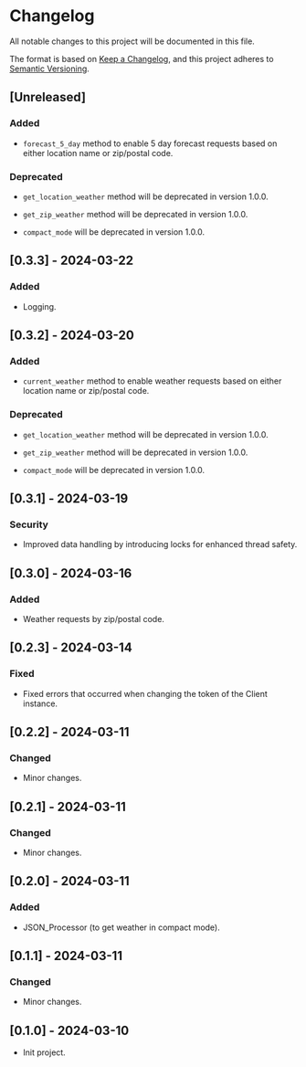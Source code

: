 # Changelog

All notable changes to this project will be documented in this file.

The format is based on [Keep a Changelog](https://keepachangelog.com/en/1.1.0/),
and this project adheres to [Semantic Versioning](https://semver.org/spec/v2.0.0.html).

## [Unreleased]

### Added

- `forecast_5_day` method to enable 5 day forecast requests based on either
  location name or zip/postal code.
  
### Deprecated

- `get_location_weather` method will be deprecated in version 1.0.0.
  
- `get_zip_weather` method will be deprecated in version 1.0.0.

- `compact_mode` will be deprecated in version 1.0.0.

## [0.3.3] - 2024-03-22

### Added

- Logging.

## [0.3.2] - 2024-03-20

### Added

- `current_weather` method to enable weather requests based on either
  location name or zip/postal code.

### Deprecated

- `get_location_weather` method will be deprecated in version 1.0.0.
  
- `get_zip_weather` method will be deprecated in version 1.0.0.

- `compact_mode` will be deprecated in version 1.0.0.

## [0.3.1] - 2024-03-19

### Security

- Improved data handling by introducing locks for enhanced thread safety.

## [0.3.0] - 2024-03-16

### Added

- Weather requests by zip/postal code.

## [0.2.3] - 2024-03-14

### Fixed

- Fixed errors that occurred when changing the token of the Client instance.

## [0.2.2] - 2024-03-11

### Changed 

- Minor changes.

## [0.2.1] - 2024-03-11

### Changed 

- Minor changes.

## [0.2.0] - 2024-03-11

### Added

- JSON_Processor (to get weather in compact mode).

## [0.1.1] - 2024-03-11

### Changed 

- Minor changes.

## [0.1.0] - 2024-03-10

- Init project.
